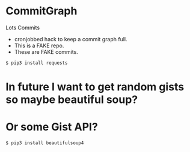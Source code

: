 # CommitGraph
Lots Commits

- cronjobbed hack to keep a commit graph full. 
- This is a FAKE repo. 
- These are FAKE commits. 

```sh
$ pip3 install requests
```



# In future I want to get random gists so maybe beautiful soup?
# Or some Gist API?
```
$ pip3 install beautifulsoup4
```